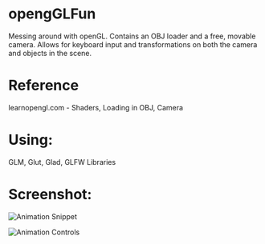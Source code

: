 # opengGLFun
Messing around with openGL. Contains an OBJ loader and  a free, movable camera. Allows for keyboard input and transformations on both the camera and objects in the scene.

# Reference
learnopengl.com - Shaders, Loading in OBJ, Camera

# Using:
GLM, Glut, Glad, GLFW Libraries


# Screenshot:
![Animation Snippet](https://github.com/sktiwari21/opengGLFun/blob/master/OpenGLAnimation.png?raw=true)

![Animation Controls](https://github.com/sktiwari21/opengGLFun/blob/master/openGLAnimationControls.png?raw=true)
